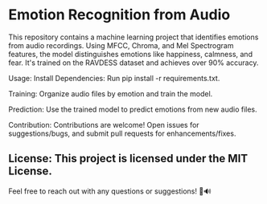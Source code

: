 # Emotion Recognition from Audio

This repository contains a machine learning project that identifies emotions from audio recordings. Using MFCC, Chroma, and Mel Spectrogram features, the model distinguishes emotions like happiness, calmness, and fear. It's trained on the RAVDESS dataset and achieves over 90% accuracy.

Usage:
  Install Dependencies: Run pip install -r requirements.txt.

  Training: Organize audio files by emotion and train the model.

  Prediction: Use the trained model to predict emotions from new audio files.

Contribution:
  Contributions are welcome! Open issues for suggestions/bugs, and submit pull requests for enhancements/fixes.

License:
  This project is licensed under the MIT License.
------------------------------------------------------------------
  Feel free to reach out with any questions or suggestions! 🚀🔊
